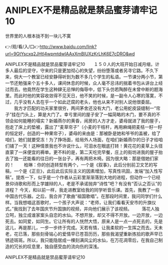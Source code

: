 # ANIPLEX不是精品就是禁品蜜芽请牢记10
世界里的人根本拢不到一块儿不寞

👉/观/看/入/口👉http://www.baidu.com/link?url=9GtYscxq2JHtl4wpmtdwIAAxXmBlUXzKrLhK6E7cDRO&wd

ANIPLEX不是精品就是禁品蜜芽请牢记10　　１５０人的大班开始日减月缩，计多人最后的坚守，守来的只是更加彻心的失望，纷纷堕落或者另寻它路。不久下来，倘大一个教室已经安静得听到为数不多几个学生的私语。一节课分两小节，第一节还勉强来个五十多人，课间休息的时候，众人毫不忌讳的揣着书包从讲台上经过而去。他竟然在学生这种肆无忌惮的侮辱中，低下头仿若陶醉在未曾中断的题海里。而此时他的笑容收敛得不见天日，他不笑的时候，是一副令人心寒的落寞，不过，几乎没有人去在乎一个如此迂腐的老头，他也从来不对别人说他很委屈。
　　我方才匹配的功夫家里很穷，两间茅舍还没有大门，老公用蛇皮袋缝制一“帘子”挂在门头上，算是大门了。幸亏里间的屋子安了一幅简略的木门，要不真的不领会如何能睡的塌实？新婚燕尔的黄昏，闹房的人方才走，婆母就进了我的屋子，抱走了床上的垫被，露出了“麦草帘子”（小麦的干桔杆，再用麻绳把麦桔一籽一籽的恒定好，创造的一种果帘子），婆母的来由是：那被卧是她和爷爷的盖被，给了咱们，她们就要受冻！为了挣场面，给局外人场面，在咱们新婚燕尔的日子才给咱们铺了一天！这种情景我也不许说什么，可泪水在眼底打转！黄花花的麦草上头径直蒙了一床便宜的褥单。更不料的是，第二天吃完早餐，庄上的街坊进我的屋子抬去了独一还能看的往日的一张台子，再有两把木椅。因为很大略：那是借她们家的！
　　柏琳：你的创造转型有两个，一个是《叙事》，此后分别前卫文艺的写稿，一个是《正旦》，此后此后实际主义的因素增加，写真性巩固，发端“加入性写稿”。提炼一下，似乎是一个作者从云彩里渐渐落到大地的进程，但动作一个已经景仰诗歌和形而上学雄辩的人，老是不承诺抛弃“诗性”吧？有没有“否认之否认”的进程？
今天，和以前一样，我走进教室给我的同学听音乐课。首先，我教了一些中国古代乐器。之后，我合并了歌曲“祖国歌唱”。在那段时间里，我问同学们什么样。当我想唱这首歌时，一个孩子大声说：“老师，让我们看看天安市的升旗仪式。”我找到了去年国庆节升国旗的视频，并向他们展示了该视频。
　　落花人独立呵，独立成谁家案头自恋的水仙。不想开放，却又不得不开放。一边开放，一边死去。如同爱，如同生。它让所有的人恍然大悟，原来人是一点一点死去的，先是这儿，再是那儿，一步一步终于完成。天若有情，让我柔软的一生挥之而去。天未老，花已落，那些刻骨铭心的爱情早已苍苔历历，那些我渴望重新拣拾的歌声早已锈迹斑斑。所以，我只能隐居成一棵刻满风尘的水仙，在万花凋零后，在我自己制造的冗长的叹息里，独自感受血的流向伤的深浅。

ANIPLEX不是精品就是禁品蜜芽请牢记10
